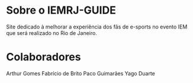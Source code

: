 ﻿# Sobre o IEMRJ-GUIDE
 Site dedicado à melhorar a experiência dos fãs de e-sports no evento IEM que será realizado no Rio de Janeiro.

 # Colaboradores
 Arthur Gomes
 Fabrício de Brito
 Paco Guimarães
 Yago Duarte
